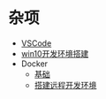 # 杂项

- [VSCode](vscode)
- [win10开发环境搭建](win10-dev-environment)
- Docker
  - [基础](./docker/basic)
  - [搭建远程开发环境](./docker/remote-dev)
